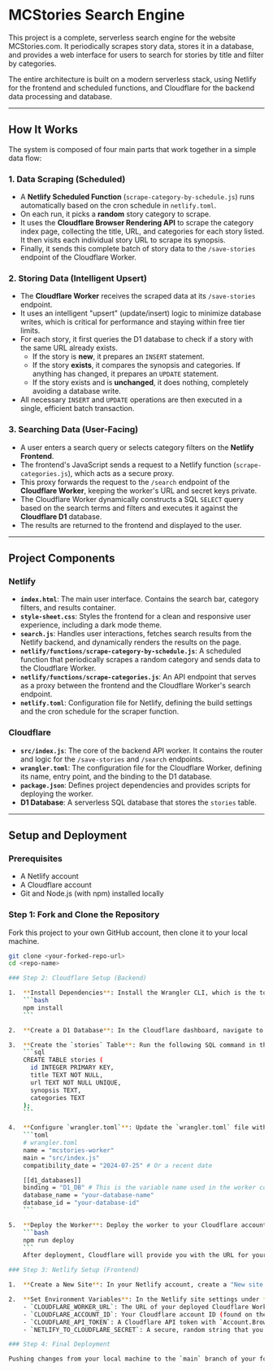# MCStories Search Engine

This project is a complete, serverless search engine for the website MCStories.com. It periodically scrapes story data, stores it in a database, and provides a web interface for users to search for stories by title and filter by categories.

The entire architecture is built on a modern serverless stack, using Netlify for the frontend and scheduled functions, and Cloudflare for the backend data processing and database.

---

## How It Works

The system is composed of four main parts that work together in a simple data flow:



### 1. Data Scraping (Scheduled)

- A **Netlify Scheduled Function** (`scrape-category-by-schedule.js`) runs automatically based on the cron schedule in `netlify.toml`.
- On each run, it picks a **random** story category to scrape.
- It uses the **Cloudflare Browser Rendering API** to scrape the category index page, collecting the title, URL, and categories for each story listed. It then visits each individual story URL to scrape its synopsis.
- Finally, it sends this complete batch of story data to the `/save-stories` endpoint of the Cloudflare Worker.

### 2. Storing Data (Intelligent Upsert)

- The **Cloudflare Worker** receives the scraped data at its `/save-stories` endpoint.
- It uses an intelligent "upsert" (update/insert) logic to minimize database writes, which is critical for performance and staying within free tier limits.
- For each story, it first queries the D1 database to check if a story with the same URL already exists.
  - If the story is **new**, it prepares an `INSERT` statement.
  - If the story **exists**, it compares the synopsis and categories. If anything has changed, it prepares an `UPDATE` statement.
  - If the story exists and is **unchanged**, it does nothing, completely avoiding a database write.
- All necessary `INSERT` and `UPDATE` operations are then executed in a single, efficient batch transaction.

### 3. Searching Data (User-Facing)

- A user enters a search query or selects category filters on the **Netlify Frontend**.
- The frontend's JavaScript sends a request to a Netlify function (`scrape-categories.js`), which acts as a secure proxy.
- This proxy forwards the request to the `/search` endpoint of the **Cloudflare Worker**, keeping the worker's URL and secret keys private.
- The Cloudflare Worker dynamically constructs a SQL `SELECT` query based on the search terms and filters and executes it against the **Cloudflare D1** database.
- The results are returned to the frontend and displayed to the user.

---

## Project Components

### Netlify

- **`index.html`**: The main user interface. Contains the search bar, category filters, and results container.
- **`style-sheet.css`**: Styles the frontend for a clean and responsive user experience, including a dark mode theme.
- **`search.js`**: Handles user interactions, fetches search results from the Netlify backend, and dynamically renders the results on the page.
- **`netlify/functions/scrape-category-by-schedule.js`**: A scheduled function that periodically scrapes a random category and sends data to the Cloudflare Worker.
- **`netlify/functions/scrape-categories.js`**: An API endpoint that serves as a proxy between the frontend and the Cloudflare Worker's search endpoint.
- **`netlify.toml`**: Configuration file for Netlify, defining the build settings and the cron schedule for the scraper function.

### Cloudflare

- **`src/index.js`**: The core of the backend API worker. It contains the router and logic for the `/save-stories` and `/search` endpoints.
- **`wrangler.toml`**: The configuration file for the Cloudflare Worker, defining its name, entry point, and the binding to the D1 database.
- **`package.json`**: Defines project dependencies and provides scripts for deploying the worker.
- **D1 Database**: A serverless SQL database that stores the `stories` table.

---

## Setup and Deployment

### Prerequisites

- A Netlify account
- A Cloudflare account
- Git and Node.js (with npm) installed locally

### Step 1: Fork and Clone the Repository

Fork this project to your own GitHub account, then clone it to your local machine.

```bash
git clone <your-forked-repo-url>
cd <repo-name>

### Step 2: Cloudflare Setup (Backend)

1.  **Install Dependencies**: Install the Wrangler CLI, which is the tool used to manage Cloudflare Workers.
    ```bash
    npm install
    ```

2.  **Create a D1 Database**: In the Cloudflare dashboard, navigate to **Workers & Pages > D1** and create a new database.

3.  **Create the `stories` Table**: Run the following SQL command in the D1 console to create the necessary table.
    ```sql
    CREATE TABLE stories (
      id INTEGER PRIMARY KEY,
      title TEXT NOT NULL,
      url TEXT NOT NULL UNIQUE,
      synopsis TEXT,
      categories TEXT
    );
    ```

4.  **Configure `wrangler.toml`**: Update the `wrangler.toml` file with your D1 database binding information. You can find the `database_name` and `database_id` in your D1 database settings.
    ```toml
    # wrangler.toml
    name = "mcstories-worker"
    main = "src/index.js"
    compatibility_date = "2024-07-25" # Or a recent date

    [[d1_databases]]
    binding = "D1_DB" # This is the variable name used in the worker code
    database_name = "your-database-name"
    database_id = "your-database-id"
    ```

5.  **Deploy the Worker**: Deploy the worker to your Cloudflare account. You will be prompted to log in to your Cloudflare account the first time you run this.
    ```bash
    npm run deploy
    ```
    After deployment, Cloudflare will provide you with the URL for your worker (e.g., `https://mcstories-worker.your-subdomain.workers.dev`). **Copy this URL**.

### Step 3: Netlify Setup (Frontend)

1.  **Create a New Site**: In your Netlify account, create a "New site from Git" and link it to your forked GitHub repository. The build settings can usually be left at their defaults.

2.  **Set Environment Variables**: In the Netlify site settings under **Site configuration > Environment variables**, add the following:
    - `CLOUDFLARE_WORKER_URL`: The URL of your deployed Cloudflare Worker from the previous step.
    - `CLOUDFLARE_ACCOUNT_ID`: Your Cloudflare account ID (found on the main dashboard).
    - `CLOUDFLARE_API_TOKEN`: A Cloudflare API token with `Account.Browser Rendering` > `Read` permissions.
    - `NETLIFY_TO_CLOUDFLARE_SECRET`: A secure, random string that you create (e.g., using a password generator). This will be used to secure communication between Netlify and Cloudflare.

### Step 4: Final Deployment

Pushing changes from your local machine to the `main` branch of your forked repository on GitHub will automatically trigger a new deployment on Netlify. The scheduled scraper will begin running based on the schedule in `netlify.toml`, and your search engine will be live.